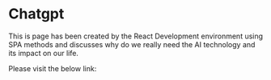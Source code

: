 # Chatgpt 
This is page has been created by the React Development environment using SPA methods and discusses why do we really need the AI technology and its impact on our life.

Please visit the below link:


